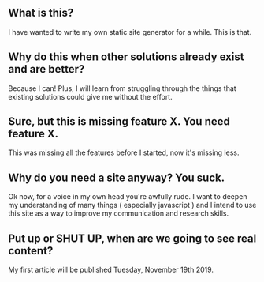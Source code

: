 ## What is this?

I have wanted to write my own static site generator for a while. This is that. 

## Why do this when other solutions already exist and are better?

Because I can! Plus, I will learn from struggling through the things that existing solutions could give me without the effort.

## Sure, but this is missing feature X. You need feature X.

This was missing all the features before I started, now it's missing less.

## Why do you need a site anyway? You suck.

Ok now, for a voice in my own head you're awfully rude. I want to deepen my understanding of many things ( especially javascript ) and I intend to use this site as a way to improve my communication and research skills.

## Put up or SHUT UP, when are we going to see real content?

My first article will be published Tuesday, November 19th 2019. 
